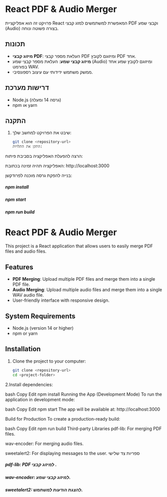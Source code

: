# React PDF & Audio Merger

פרויקט זה הוא אפליקציית React המאפשרת למשתמשים למזג קבצי PDF וקבצי שמע (Audio) בצורה פשוטה ונוחה.

## תכונות
- **מיזוג קבצי PDF**: העלאת מספר קבצי PDF ומיזוגם לקובץ PDF אחד.
- **מיזוג קבצי שמע**: העלאת מספר קבצי שמע (Audio) ומיזוגם לקובץ שמע אחד בפורמט WAV.
- ממשק משתמש ידידותי עם עיצוב רספונסיבי.

## דרישות מערכת
- Node.js (גרסה 14 ומעלה)
- npm או yarn

## התקנה
1. שיבט את הפרויקט למחשב שלך:
   ```bash
   git clone <repository-url>
   התקן את התלויות:
הרצה
להפעלת האפליקציה בסביבת פיתוח:

האפליקציה תהיה זמינה בכתובת: http://localhost:3000

בנייה
להפקת גרסה מוכנה לפרודקשן:

##### npm install
##### npm start
##### npm run build


# React PDF & Audio Merger

This project is a React application that allows users to easily merge PDF files and audio files.

## Features
- **PDF Merging**: Upload multiple PDF files and merge them into a single PDF file.
- **Audio Merging**: Upload multiple audio files and merge them into a single WAV audio file.
- User-friendly interface with responsive design.

## System Requirements
- Node.js (version 14 or higher)
- npm or yarn

## Installation
1. Clone the project to your computer:
   ```bash
   git clone <repository-url>
   cd <project-folder>
2.Install dependencies:

bash
Copy
Edit
npm install
Running the App (Development Mode)
To run the application in development mode:

bash
Copy
Edit
npm start
The app will be available at: http://localhost:3000

Build for Production
To create a production-ready build:

bash
Copy
Edit
npm run build
Third-party Libraries
pdf-lib: For merging PDF files.

wav-encoder: For merging audio files.

sweetalert2: For displaying messages to the user.
ספריות צד שלישי
##### pdf-lib: PDF למיזוג קבצי .
##### wav-encoder: למיזוג קבצי שמע.
##### sweetalert2: להצגת הודעות למשתמש.
